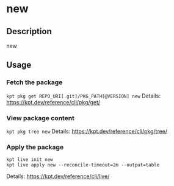 # new

## Description
new

## Usage

### Fetch the package
`kpt pkg get REPO_URI[.git]/PKG_PATH[@VERSION] new`
Details: https://kpt.dev/reference/cli/pkg/get/

### View package content
`kpt pkg tree new`
Details: https://kpt.dev/reference/cli/pkg/tree/

### Apply the package
```
kpt live init new
kpt live apply new --reconcile-timeout=2m --output=table
```
Details: https://kpt.dev/reference/cli/live/
